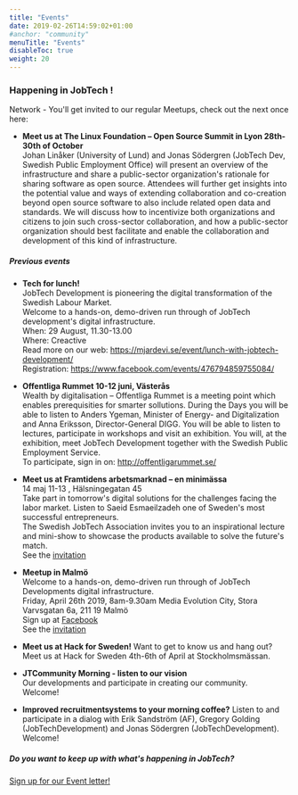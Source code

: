 ```yaml
---
title: "Events"
date: 2019-02-26T14:59:02+01:00
#anchor: "community"
menuTitle: "Events"
disableToc: true
weight: 20
---
```


### Happening in JobTech ! ###

Network - You'll get invited to our regular Meetups, check out the next once here:  

- **Meet us at The Linux Foundation – Open Source Summit in Lyon 28th-30th of October**  
Johan Linåker (University of Lund) and Jonas Södergren (JobTech Dev, Swedish Public Employment Office) will present an overview of the infrastructure and share a public-sector organization's rationale for sharing software as open source. Attendees will further get insights into the potential value and ways of extending collaboration and co-creation beyond open source software to also include related open data and standards. We will discuss how to incentivize both organizations and citizens to join such cross-sector collaboration, and how a public-sector
organization should best facilitate and enable the collaboration and development of this kind of infrastructure.

##### **Previous events** 

- **Tech for lunch!**  
JobTech Development is pioneering the digital transformation of the Swedish Labour Market.   
Welcome to a hands-on, demo-driven run through of JobTech development's digital infrastructure.  
When: 29 August, 11.30-13.00  
Where: Creactive  
Read more on our web: https://mjardevi.se/event/lunch-with-jobtech-development/   
Registration: https://www.facebook.com/events/476794859755084/

- **Offentliga Rummet 10-12 juni, Västerås**  
Wealth by digitalisation – Offentliga Rummet is a meeting point which enables prerequisities for smarter sollutions. 
During the Days you will be able to listen to Anders Ygeman, Minister of Energy- and Digitalization and Anna Eriksson, 
Director-General DIGG. You will be able to listen to lectures, participate in workshops and visit an exhibition. 
You will, at the exhibition, meet JobTech Development together with the Swedish Public Employment Service.   
To participate, sign in on:
http://offentligarummet.se/

- **Meet us at Framtidens arbetsmarknad – en minimässa**  
14 maj 11-13 , Hälsningegatan 45  
Take part in tomorrow's digital solutions for the challenges facing the labor market. 
Listen to Saeid Esmaeilzadeh one of Sweden's most successful entrepreneurs.  
The Swedish JobTech Association invites you to an inspirational lecture and mini-show to showcase the products available to solve the future's match.  
See the <a href="/pdfjs/web/viewer.html?file=/pdf/minimassa.pdf" target="_blank" >invitation</a>

- **Meetup in Malmö**   
Welcome to a hands-on, demo-driven run through of JobTech Developments digital infrastructure.  
Friday, April 26th 2019, 8am-9.30am
Media Evolution City, Stora Varvsgatan 6a, 211 19 Malmö  
Sign up at [Facebook](https://www.facebook.com/events/2840552519503280/?active_tab=about)  
See the [invitation](/img/MEC.png)

- **Meet us at Hack for Sweden!** 
Want to get to know us and hang out? Meet us at Hack for Sweden 4th-6th of April at Stockholmsmässan.

- **JTCommunity Morning - listen to our vision**  
Our developments and participate in creating our community.  
Welcome! 

- **Improved recruitmentsystems to your morning coffee?** 
Listen to and participate in a dialog with Erik Sandström (AF), Gregory Golding (JobTechDevelopment) and Jonas Södergren (JobTechDevelopment).  
Welcome! 

##### Do you want to keep up with what's happening in JobTech?
[Sign up for our Event letter!](https://gansub.com/s/oeGL7cn4Km/)



